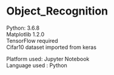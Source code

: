 # Object_Recognition

Python: 3.6.8 <br />
Matplotlib 1.2.0 <br />
TensorFlow required <br />
Cifar10 dataset imported from keras <br />

Platform used: Jupyter Notebook <br />
Language used : Python<br />
